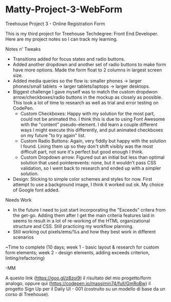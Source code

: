 # Matty-Project-3-WebForm

Treehouse Project 3 - Online Registration Form

This is my third project for Treehouse Techdegree: Front End Developer. Here are my project notes so I can track my learning.

Notes n' Tweaks

- Transitions added for focus states and radio buttons.
- Added another dropdown and another set of radio buttons to make form have more options. Made the form float to 2   columns in largest screen size.
- Added media queries so the flow is: smaller phones -> larger phones/small tablets -> larger tablets/laptops ->     larger desktops.
- Biggest challenge I gave myself was to match the custom dropdwon arrow/checkboxes/radio buttons in the mockup as   closely as possible. This took a lot of time to research as well as trial and error testing on CodePen.
    - Custom Checkboxes: Happy with my solution for the most part, could not be animated tho. I think this is due        to using Font Awesome with the "content" pseudo-element. I did learn a couple different ways I might execute       this differently, and put animated checkboxes on my future "to try again" list.
    - Custom Radio Buttons: Again, very fiddly but happy with the solution I found. Lining them up so they don't         shift visibly was the most difficult part, not sure it's perfect but good enough I think.
    - Custom Dropdown arrow: Figured out an initial but less than optimal solution that used pointerevents: none,        but it wouldn't pass CSS validation, so I went back to research and ended up with a simpler solution.
- Design: Sticking to simple color schemes and styles for now. First attempt to use a background image, I think it   worked out ok. My choice of Google font added.

Needs Work

- In the future I need to just start incorporating the "Exceeds" critera from the get-go. Adding them after I get the main criteria features laid in seems to result in a lot of re-working of the HTML organizational structure and CSS. Still practicing my workflow planning.
- Still working out pixels/ems/%s and how they best work in different scenarios

~Time to complete (10 days; week 1 - basic layout & research for custom form elements; week 2 - design elements, adding exceeds criterion, linting/refactoring)

-MM

A questo link (https://goo.gl/z8zoi9) il risultato del mio progetto/form analogo, oppure quì (https://codepen.io/massimin74/full/GmRoBw) il progetto Sign Up per il Daily UI - 001 (costruito su un modello di base da un corso di Treehouse).
